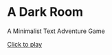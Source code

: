 A Dark Room
=========

A Minimalist Text Adventure Game

[Click to play](http://adarkroom.doublespeakgames.com/)
